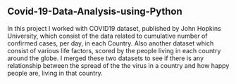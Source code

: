 ##  Covid-19-Data-Analysis-using-Python

In this project I worked with COVID19 dataset, published by John Hopkins University, which consist of the data related to cumulative number of confirmed cases, per day, in each Country. Also another dataset which consist of various life factors, scored by the people living in each country around the globe. I merged these two datasets to see if there is any relationship between the spread of the the virus in a country and how happy people are, living in that country.
